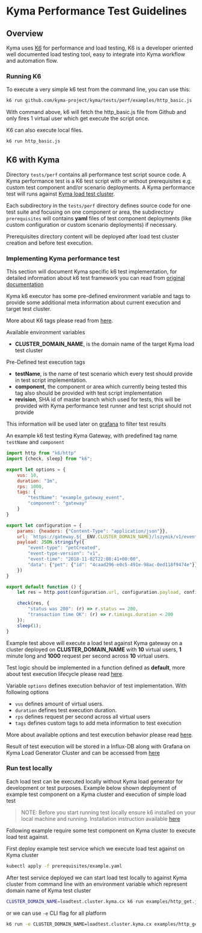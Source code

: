 # Kyma Performance Test Guidelines

## Overview
Kyma uses [K6](https://docs.k6.io) for performance and load testing, K6 is a developer oriented well documented load testing tool, easy to 
integrate into Kyma workflow and automation flow.

### Running K6
To execute a very simple k6 test from the command line, you can use this:
```bash
k6 run github.com/kyma-project/kyma/tests/perf/examples/http_basic.js
```

With command above, k6 will fetch the http_basic.js file from Github and only fires 1 virtual user which get execute 
the script once.

K6 can also execute local files.
```bash
k6 run http_basic.js
```

## K6 with Kyma

Directory ```tests/perf``` contains all performance test script source code.
A Kyma performance test is a K6 test script with or without prerequisites e.g. custom test component and/or scenario deployments.
A Kyma performance test will runs against [Kyma load test cluster](https://github.com/kyma-project/test-infra).

Each subdirectory in the ```tests/perf``` directory defines source code for one test suite and focusing on one component or area, 
the subdirectory ```prerequisites``` will contains **yaml** files of test component deployments 
(like custom configuration or custom scenario deployments) if necessary.

Prerequisites directory content will be deployed after load test cluster creation and before test execution.

### Implementing Kyma performance test

This section will document Kyma specific k6 test implementation, for detailed information about k6 test framework you can 
read from [original documentation](https://docs.k6.io)

Kyma k6 executor has some pre-defined environment variable and tags to provide some additional meta information about 
current execution and target test cluster.

More about K6 tags please read from [here](https://docs.k6.io/docs/tags-and-groups).

Available environment variables
- **CLUSTER_DOMAIN_NAME**, is the domain name of the target Kyma load test cluster

Pre-Defined test execution tags 
- **testName**, is the name of test scenario which every test should provide in test script implementation. 
- **component**, the component or area which currently being tested this tag also should be provided with test script implementation
- **revision**, SHA id of master branch which used for tests, this will be provided with Kyma performance test runner and test script should not provide 

This information will be used later on [grafana](https://grafana.perf.kyma-project.io/d/ReuNR5Aik/kyma-performance-test-results?orgId=1) to filter test results

An example k6 test testing Kyma Gateway, with predefined tag name ```testName``` and ```component```

```javascript
import http from "k6/http"
import {check, sleep} from "k6";

export let options = {
    vus: 10,
    duration: "1m",
    rps: 1000,
    tags: {
        "testName": "example_gateway_event",
        "component": "gateway"
    }
}

export let configuration = {
    params: {headers: {"Content-Type": "application/json"}},
    url: `https://gateway.${__ENV.CLUSTER_DOMAIN_NAME}/lszymik/v1/events`,
    payload: JSON.stringify({
        "event-type": "petCreated",
        "event-type-version": "v1",
        "event-time": "2018-11-02T22:08:41+00:00",
        "data": {"pet": {"id": "4caad296-e0c5-491e-98ac-0ed118f9474e"}}
    })
}

export default function () {
    let res = http.post(configuration.url, configuration.payload, configuration.params);

    check(res, {
        "status was 200": (r) => r.status == 200,
        "transaction time OK": (r) => r.timings.duration < 200
    });
    sleep(1);
}
```

Example test above will execute a load test against Kyma gateway on a cluster deployed on **CLUSTER_DOMAIN_NAME** 
with **10** virtual users, **1** minute long and **1000** request per second across **10** virtual users.

Test logic should be implemented in a function defined as **default**, more about test execution lifecycle please read [here](https://docs.k6.io/docs/test-life-cycle).

Variable ```options``` defines execution behavior of test implementation. With following options

- ```vus``` defines amount of virtual users.
- ```duration``` defines test execution duration.
- ```rps``` defines request per second across all virtual users
- ```tags``` defines custom tags to add meta information to test execution 

More about available options and test execution behavior please read [here](https://docs.k6.io/docs/options).

Result of test execution will be stored in a Influx-DB along with Grafana on Kyma Load Generator Cluster and can be accessed from [here](https://grafana.perf.kyma-project.io/d/ReuNR5Aik/kyma-performance-test-results?orgId=1)

### Run test locally

Each load test can be executed locally without Kyma load generator for development or test purposes. 
Example below shown deployment of example test component on a Kyma cluster and execution of simple load test

>NOTE: Before you start running test locally ensure k6 installed on your local machine and running. Installation instruction available [here](https://docs.k6.io/docs/installation)

Following example require some test component on Kyma cluster to execute load test against.

First deploy example test service which we execute load test against on Kyma cluster

```bash
kubectl apply -f prerequisites/example.yaml
```

After test service deployed we can start load test locally to against Kyma cluster from command line with an environment 
variable which represent domain name of Kyma test cluster

```bash
CLUSTER_DOMAIN_NAME=loadtest.cluster.kyma.cx k6 run examples/http_get.js
```

or we can use ```-e``` CLI flag for all platform

```bash
k6 run -e CLUSTER_DOMAIN_NAME=loadtest.cluster.kyma.cx examples/http_get.js
```